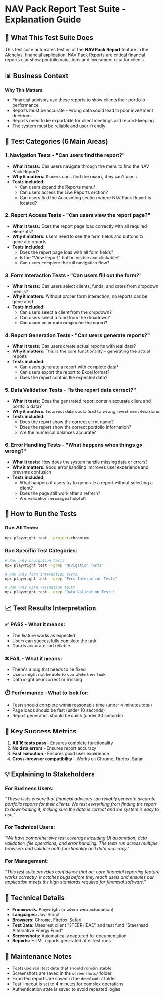 # NAV Pack Report Test Suite - Explanation Guide

## 🎯 What This Test Suite Does

This test suite automates testing of the **NAV Pack Report** feature in the Alchelyst financial application. NAV Pack Reports are critical financial reports that show portfolio valuations and investment data for clients.

## 📊 Business Context

**Why This Matters:**
- Financial advisors use these reports to show clients their portfolio performance
- Reports must be accurate - wrong data could lead to poor investment decisions
- Reports need to be exportable for client meetings and record-keeping
- The system must be reliable and user-friendly

## 🧪 Test Categories (6 Main Areas)

### 1. **Navigation Tests** - "Can users find the report?"
- **What it tests:** Can users navigate through the menu to find the NAV Pack Report?
- **Why it matters:** If users can't find the report, they can't use it
- **Tests included:**
  - Can users expand the Reports menu?
  - Can users access the Live Reports section?
  - Can users find the Accounting section where NAV Pack Report is located?

### 2. **Report Access Tests** - "Can users view the report page?"
- **What it tests:** Does the report page load correctly with all required elements?
- **Why it matters:** Users need to see the form fields and buttons to generate reports
- **Tests included:**
  - Does the report page load with all form fields?
  - Is the "View Report" button visible and clickable?
  - Can users complete the full navigation flow?

### 3. **Form Interaction Tests** - "Can users fill out the form?"
- **What it tests:** Can users select clients, funds, and dates from dropdown menus?
- **Why it matters:** Without proper form interaction, no reports can be generated
- **Tests included:**
  - Can users select a client from the dropdown?
  - Can users select a fund from the dropdown?
  - Can users enter date ranges for the report?

### 4. **Report Generation Tests** - "Can users generate reports?"
- **What it tests:** Can users create actual reports with real data?
- **Why it matters:** This is the core functionality - generating the actual reports
- **Tests included:**
  - Can users generate a report with complete data?
  - Can users export the report to Excel format?
  - Does the report contain the expected data?

### 5. **Data Validation Tests** - "Is the report data correct?"
- **What it tests:** Does the generated report contain accurate client and portfolio data?
- **Why it matters:** Incorrect data could lead to wrong investment decisions
- **Tests included:**
  - Does the report show the correct client name?
  - Does the report show the correct portfolio information?
  - Are the numerical balances accurate?

### 6. **Error Handling Tests** - "What happens when things go wrong?"
- **What it tests:** How does the system handle missing data or errors?
- **Why it matters:** Good error handling improves user experience and prevents confusion
- **Tests included:**
  - What happens if users try to generate a report without selecting a client?
  - Does the page still work after a refresh?
  - Are validation messages helpful?

## 🚀 How to Run the Tests

### Run All Tests:
```bash
npx playwright test --project=chromium
```

### Run Specific Test Categories:
```bash
# Run only navigation tests
npx playwright test --grep "Navigation Tests"

# Run only form interaction tests
npx playwright test --grep "Form Interaction Tests"

# Run only data validation tests
npx playwright test --grep "Data Validation Tests"
```

## 📈 Test Results Interpretation

### ✅ **PASS** - What it means:
- The feature works as expected
- Users can successfully complete the task
- Data is accurate and reliable

### ❌ **FAIL** - What it means:
- There's a bug that needs to be fixed
- Users might not be able to complete their task
- Data might be incorrect or missing

### ⏱️ **Performance** - What to look for:
- Tests should complete within reasonable time (under 4 minutes total)
- Page loads should be fast (under 10 seconds)
- Report generation should be quick (under 30 seconds)

## 🎯 Key Success Metrics

1. **All 16 tests pass** - Ensures complete functionality
2. **No data errors** - Ensures report accuracy
3. **Fast execution** - Ensures good user experience
4. **Cross-browser compatibility** - Works on Chrome, Firefox, Safari

## 💡 Explaining to Stakeholders

### For Business Users:
*"These tests ensure that financial advisors can reliably generate accurate portfolio reports for their clients. We test everything from finding the report to downloading it, making sure the data is correct and the system is easy to use."*

### For Technical Users:
*"We have comprehensive test coverage including UI automation, data validation, file operations, and error handling. The tests run across multiple browsers and validate both functionality and data accuracy."*

### For Management:
*"This test suite provides confidence that our core financial reporting feature works correctly. It catches bugs before they reach users and ensures our application meets the high standards required for financial software."*

## 🔧 Technical Details

- **Framework:** Playwright (modern web automation)
- **Languages:** JavaScript
- **Browsers:** Chrome, Firefox, Safari
- **Test Data:** Uses test client "STEERHEAD" and test fund "Steerhead Alternative Energy Fund"
- **Screenshots:** Automatically captured for documentation
- **Reports:** HTML reports generated after test runs

## 📝 Maintenance Notes

- Tests use real test data that should remain stable
- Screenshots are saved in the `screenshots/` folder
- Exported reports are saved in the `downloads/` folder
- Test timeout is set to 4 minutes for complex operations
- Authentication state is saved to avoid repeated logins

